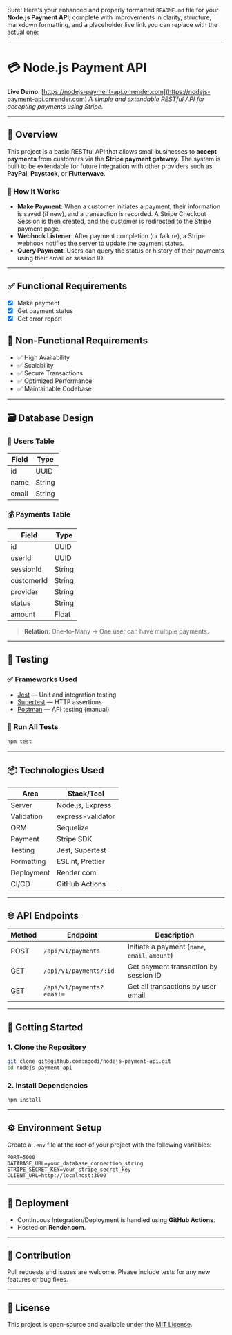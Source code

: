 Sure! Here's your enhanced and properly formatted `README.md` file for your **Node.js Payment API**, complete with improvements in clarity, structure, markdown formatting, and a placeholder live link you can replace with the actual one:

---

# 💳 Node.js Payment API

**Live Demo**: [https://nodejs-payment-api.onrender.com](https://nodejs-payment-api.onrender.com)
*A simple and extendable RESTful API for accepting payments using Stripe.*

---

## 📘 Overview

This project is a basic RESTful API that allows small businesses to **accept payments** from customers via the **Stripe payment gateway**. The system is built to be extendable for future integration with other providers such as **PayPal**, **Paystack**, or **Flutterwave**.

### 🔄 How It Works

* **Make Payment**: When a customer initiates a payment, their information is saved (if new), and a transaction is recorded. A Stripe Checkout Session is then created, and the customer is redirected to the Stripe payment page.
* **Webhook Listener**: After payment completion (or failure), a Stripe webhook notifies the server to update the payment status.
* **Query Payment**: Users can query the status or history of their payments using their email or session ID.

---

## ✅ Functional Requirements

* [x] Make payment
* [x] Get payment status
* [x] Get error report

## 🧰 Non-Functional Requirements

* ✅ High Availability
* ✅ Scalability
* ✅ Secure Transactions
* ✅ Optimized Performance
* ✅ Maintainable Codebase

---

## 🗃️ Database Design

### 👤 Users Table

| Field | Type   |
| ----- | ------ |
| id    | UUID   |
| name  | String |
| email | String |

### 💰 Payments Table

| Field      | Type   |
| ---------- | ------ |
| id         | UUID   |
| userId     | UUID   |
| sessionId  | String |
| customerId | String |
| provider   | String |
| status     | String |
| amount     | Float  |

> **Relation**: One-to-Many → One user can have multiple payments.

---

## 🧪 Testing

### ✅ Frameworks Used

* [Jest](https://jestjs.io/) — Unit and integration testing
* [Supertest](https://github.com/ladjs/supertest) — HTTP assertions
* [Postman](https://www.postman.com/) — API testing (manual)

### 🚀 Run All Tests

```bash
npm test
```

---

## 📦 Technologies Used

| Area       | Stack/Tool        |
| ---------- | ----------------- |
| Server     | Node.js, Express  |
| Validation | express-validator |
| ORM        | Sequelize         |
| Payment    | Stripe SDK        |
| Testing    | Jest, Supertest   |
| Formatting | ESLint, Prettier  |
| Deployment | Render.com        |
| CI/CD      | GitHub Actions    |

---

## 🌐 API Endpoints

| Method | Endpoint                  | Description                                    |
| ------ | ------------------------- | ---------------------------------------------- |
| POST   | `/api/v1/payments`        | Initiate a payment (`name`, `email`, `amount`) |
| GET    | `/api/v1/payments/:id`    | Get payment transaction by session ID          |
| GET    | `/api/v1/payments?email=` | Get all transactions by user email             |

---

## 🚀 Getting Started

### 1. Clone the Repository

```bash
git clone git@github.com:ngodi/nodejs-payment-api.git
cd nodejs-payment-api
```

### 2. Install Dependencies

```bash
npm install
```

---

## ⚙️ Environment Setup

Create a `.env` file at the root of your project with the following variables:

```env
PORT=5000
DATABASE_URL=your_database_connection_string
STRIPE_SECRET_KEY=your_stripe_secret_key
CLIENT_URL=http://localhost:3000
```

---

## 🚢 Deployment

* Continuous Integration/Deployment is handled using **GitHub Actions**.
* Hosted on **Render.com**.

---

## 🙋 Contribution

Pull requests and issues are welcome. Please include tests for any new features or bug fixes.

---

## 📄 License

This project is open-source and available under the [MIT License](LICENSE).
